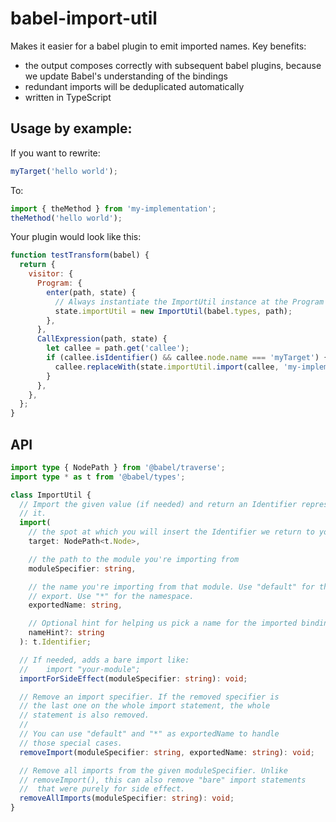 # babel-import-util

Makes it easier for a babel plugin to emit imported names. Key benefits:

- the output composes correctly with subsequent babel plugins, because we update Babel's understanding of the bindings
- redundant imports will be deduplicated automatically
- written in TypeScript

## Usage by example:

If you want to rewrite:

```js
myTarget('hello world');
```

To:

```js
import { theMethod } from 'my-implementation';
theMethod('hello world');
```

Your plugin would look like this:

```js
function testTransform(babel) {
  return {
    visitor: {
      Program: {
        enter(path, state) {
          // Always instantiate the ImportUtil instance at the Program scope
          state.importUtil = new ImportUtil(babel.types, path);
        },
      },
      CallExpression(path, state) {
        let callee = path.get('callee');
        if (callee.isIdentifier() && callee.node.name === 'myTarget') {
          callee.replaceWith(state.importUtil.import(callee, 'my-implementation', 'theMethod'));
        }
      },
    },
  };
}
```

## API

```ts
import type { NodePath } from '@babel/traverse';
import type * as t from '@babel/types';

class ImportUtil {
  // Import the given value (if needed) and return an Identifier representing
  // it.
  import(
    // the spot at which you will insert the Identifier we return to you
    target: NodePath<t.Node>,

    // the path to the module you're importing from
    moduleSpecifier: string,

    // the name you're importing from that module. Use "default" for the default
    // export. Use "*" for the namespace.
    exportedName: string,

    // Optional hint for helping us pick a name for the imported binding
    nameHint?: string
  ): t.Identifier;

  // If needed, adds a bare import like:
  //    import "your-module";
  importForSideEffect(moduleSpecifier: string): void;

  // Remove an import specifier. If the removed specifier is
  // the last one on the whole import statement, the whole
  // statement is also removed.
  //
  // You can use "default" and "*" as exportedName to handle
  // those special cases.
  removeImport(moduleSpecifier: string, exportedName: string): void;

  // Remove all imports from the given moduleSpecifier. Unlike
  // removeImport(), this can also remove "bare" import statements
  //  that were purely for side effect.
  removeAllImports(moduleSpecifier: string): void;
}
```
